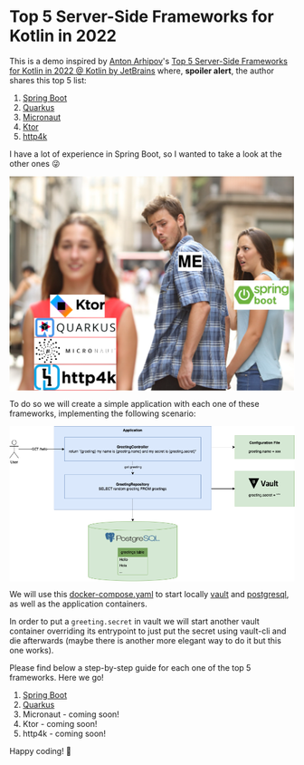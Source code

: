 # Top 5 Server-Side Frameworks for Kotlin in 2022

This is a demo inspired by [Anton Arhipov](https://twitter.com/antonarhipov)'s [Top 5 Server-Side Frameworks for Kotlin in 2022 @ Kotlin by JetBrains](https://www.youtube.com/watch?v=pYK5KkuZ3aU) where, **spoiler alert**, the author shares this top 5 list:

1. [Spring Boot](https://spring.io/projects/spring-boot)
2. [Quarkus](https://quarkus.io/)
3. [Micronaut](https://micronaut.io/)
4. [Ktor](https://ktor.io/docs/welcome.html)
5. [http4k](https://www.http4k.org/)

I have a lot of experience in Spring Boot, so I wanted to take a look at the other ones 😜

<img align="center" src="doc/meme.png">

To do so we will create a simple application with each one of these frameworks, implementing the following scenario:

<img align="center" src="doc/scenario.png">

We will use this [docker-compose.yaml](docker-compose.yaml) to start locally [vault](https://www.vaultproject.io/) and [postgresql](https://www.postgresql.org/), as well as the application containers.

In order to put a `greeting.secret` in vault we will start another vault container overriding its entrypoint to just put the secret using vault-cli and die afterwards (maybe there is another more elegant way to do it but this one works).

Please find below a step-by-step guide for each one of the top 5 frameworks. Here we go!

1. [Spring Boot](springboot-app)
2. [Quarkus](quarkus-app)
3. Micronaut - coming soon!
4. Ktor - coming soon!
5. http4k - coming soon!

Happy coding! 💙
